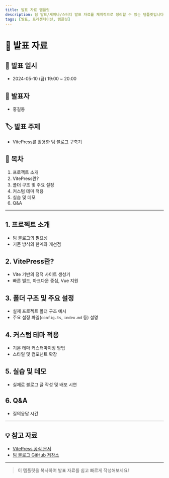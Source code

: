 ```yaml
---
title: 발표 자료 템플릿
description: 팀 발표/세미나/스터디 발표 자료를 체계적으로 정리할 수 있는 템플릿입니다.
tags: [발표, 프레젠테이션, 템플릿]
---
```


# 📢 발표 자료

## 📅 발표 일시

- 2024-05-10 (금) 19:00 ~ 20:00

## 👤 발표자

- 홍길동

## 🏷️ 발표 주제

- VitePress를 활용한 팀 블로그 구축기

## 📝 목차

1. 프로젝트 소개
2. VitePress란?
3. 폴더 구조 및 주요 설정
4. 커스텀 테마 적용
5. 실습 및 데모
6. Q&A

---

## 1. 프로젝트 소개

- 팀 블로그의 필요성
- 기존 방식의 한계와 개선점

## 2. VitePress란?

- Vite 기반의 정적 사이트 생성기
- 빠른 빌드, 마크다운 중심, Vue 지원

## 3. 폴더 구조 및 주요 설정

- 실제 프로젝트 폴더 구조 예시
- 주요 설정 파일(`config.ts`, `index.md` 등) 설명

## 4. 커스텀 테마 적용

- 기본 테마 커스터마이징 방법
- 스타일 및 컴포넌트 확장

## 5. 실습 및 데모

- 실제로 블로그 글 작성 및 배포 시연

## 6. Q&A

- 질의응답 시간

---

## 💡 참고 자료

- [VitePress 공식 문서](https://vitepress.dev/)
- [팀 블로그 GitHub 저장소](https://github.com/your-org/team-blog)

---

> 이 템플릿을 복사하여 발표 자료를 쉽고 빠르게 작성해보세요!
